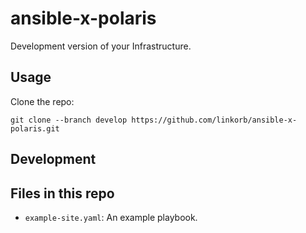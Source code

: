 # ansible-x-polaris

Development version of your Infrastructure.


## Usage

Clone the repo:
```
git clone --branch develop https://github.com/linkorb/ansible-x-polaris.git
```


## Development


## Files in this repo

- `example-site.yaml`: An example playbook.
